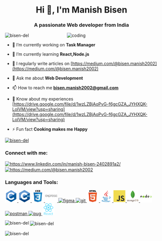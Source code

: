 
<h1 align="center">Hi 👋, I'm Manish Bisen</h1>
<h3 align="center">A passionate Web developer from India</h3>
<img align="right" alt="coding" width="300" src="https://designbuffs.com/wp-content/uploads/2020/11/Boy-Working-From-Home.gif">

<p align="left"> <img src="https://komarev.com/ghpvc/?username=bisen-del&label=Profile%20views&color=0e75b6&style=flat" alt="bisen-del" /> </p>

- 🔭 I’m currently working on **Task Manager**

- 🌱 I’m currently learning **React,Node.js**

- 📝 I regularly write articles on [https://medium.com/@bisen.manish2002](https://medium.com/@bisen.manish2002)

- 💬 Ask me about **Web Development**

- 📫 How to reach me **bisen.manish2002@gmail.com**

- 📄 Know about my experiences [https://drive.google.com/file/d/1wzLZBjAoPvG-f6gcGZA_JYHXQK-LoIVM/view?usp=sharing](https://drive.google.com/file/d/1wzLZBjAoPvG-f6gcGZA_JYHXQK-LoIVM/view?usp=sharing)

- ⚡ Fun fact **Cooking makes me Happy**

<p align="left"> <a href="https://github.com/ryo-ma/github-profile-trophy"><img src="https://github-profile-trophy.vercel.app/?username=bisen-del" alt="bisen-del" /></a> </p>


<h3 align="left">Connect with me:</h3>
<p align="left">
<a href="https://linkedin.com/in/https://www.linkedin.com/in/manish-bisen-2402891a2/" target="blank"><img align="center" src="https://raw.githubusercontent.com/rahuldkjain/github-profile-readme-generator/master/src/images/icons/Social/linked-in-alt.svg" alt="https://www.linkedin.com/in/manish-bisen-2402891a2/" height="30" width="40" /></a>
<a href="https://medium.com/https://medium.com/@bisen.manish2002" target="blank"><img align="center" src="https://raw.githubusercontent.com/rahuldkjain/github-profile-readme-generator/master/src/images/icons/Social/medium.svg" alt="https://medium.com/@bisen.manish2002" height="30" width="40" /></a>
</p>

<h3 align="left">Languages and Tools:</h3>
<p align="left"> <a href="https://www.cprogramming.com/" target="_blank" rel="noreferrer"> <img src="https://raw.githubusercontent.com/devicons/devicon/master/icons/c/c-original.svg" alt="c" width="40" height="40"/> </a> <a href="https://www.w3schools.com/cpp/" target="_blank" rel="noreferrer"> <img src="https://raw.githubusercontent.com/devicons/devicon/master/icons/cplusplus/cplusplus-original.svg" alt="cplusplus" width="40" height="40"/> </a> <a href="https://www.w3schools.com/css/" target="_blank" rel="noreferrer"> <img src="https://raw.githubusercontent.com/devicons/devicon/master/icons/css3/css3-original-wordmark.svg" alt="css3" width="40" height="40"/> </a> <a href="https://expressjs.com" target="_blank" rel="noreferrer"> <img src="https://raw.githubusercontent.com/devicons/devicon/master/icons/express/express-original-wordmark.svg" alt="express" width="40" height="40"/> </a> <a href="https://www.figma.com/" target="_blank" rel="noreferrer"> <img src="https://www.vectorlogo.zone/logos/figma/figma-icon.svg" alt="figma" width="40" height="40"/> </a> <a href="https://git-scm.com/" target="_blank" rel="noreferrer"> <img src="https://www.vectorlogo.zone/logos/git-scm/git-scm-icon.svg" alt="git" width="40" height="40"/> </a> <a href="https://www.w3.org/html/" target="_blank" rel="noreferrer"> <img src="https://raw.githubusercontent.com/devicons/devicon/master/icons/html5/html5-original-wordmark.svg" alt="html5" width="40" height="40"/> </a> <a href="https://www.java.com" target="_blank" rel="noreferrer"> <img src="https://raw.githubusercontent.com/devicons/devicon/master/icons/java/java-original.svg" alt="java" width="40" height="40"/> </a> <a href="https://developer.mozilla.org/en-US/docs/Web/JavaScript" target="_blank" rel="noreferrer"> <img src="https://raw.githubusercontent.com/devicons/devicon/master/icons/javascript/javascript-original.svg" alt="javascript" width="40" height="40"/> </a> <a href="https://www.mongodb.com/" target="_blank" rel="noreferrer"> <img src="https://raw.githubusercontent.com/devicons/devicon/master/icons/mongodb/mongodb-original-wordmark.svg" alt="mongodb" width="40" height="40"/> </a> <a href="https://nodejs.org" target="_blank" rel="noreferrer"> <img src="https://raw.githubusercontent.com/devicons/devicon/master/icons/nodejs/nodejs-original-wordmark.svg" alt="nodejs" width="40" height="40"/> </a> <a href="https://postman.com" target="_blank" rel="noreferrer"> <img src="https://www.vectorlogo.zone/logos/getpostman/getpostman-icon.svg" alt="postman" width="40" height="40"/> </a> <a href="https://pugjs.org" target="_blank" rel="noreferrer"> <img src="https://cdn.worldvectorlogo.com/logos/pug.svg" alt="pug" width="40" height="40"/> </a> <a href="https://reactjs.org/" target="_blank" rel="noreferrer"> <img src="https://raw.githubusercontent.com/devicons/devicon/master/icons/react/react-original-wordmark.svg" alt="react" width="40" height="40"/> </a> </p>

<p><img align="left" src="https://github-readme-stats.vercel.app/api/top-langs?username=bisen-del&show_icons=true&locale=en&layout=compact" alt="bisen-del" /></p>

<p>&nbsp;<img align="center" src="https://github-readme-stats.vercel.app/api?username=bisen-del&show_icons=true&locale=en" alt="bisen-del" /></p>

<p><img align="center" src="https://github-readme-streak-stats.herokuapp.com/?user=bisen-del&" alt="bisen-del" /></p>
